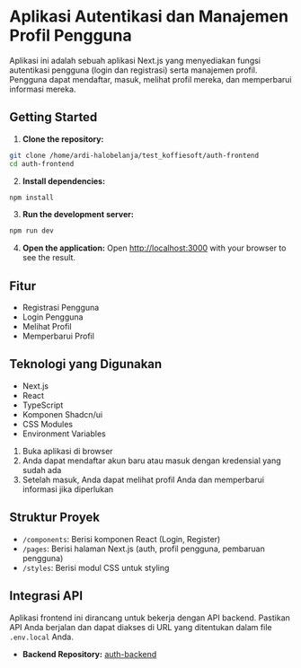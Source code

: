 # Aplikasi Autentikasi dan Manajemen Profil Pengguna

Aplikasi ini adalah sebuah aplikasi Next.js yang menyediakan fungsi autentikasi pengguna (login dan registrasi) serta manajemen profil. Pengguna dapat mendaftar, masuk, melihat profil mereka, dan memperbarui informasi mereka.

## Getting Started

1. **Clone the repository:**
  ```bash
  git clone /home/ardi-halobelanja/test_koffiesoft/auth-frontend
  cd auth-frontend
  ```

2. **Install dependencies:**
  ```bash
  npm install
  ```

3. **Run the development server:**
  ```bash
  npm run dev
  ```

4. **Open the application:**
  Open [http://localhost:3000](http://localhost:3000) with your browser to see the result.

## Fitur

- Registrasi Pengguna
- Login Pengguna
- Melihat Profil
- Memperbarui Profil

## Teknologi yang Digunakan

- Next.js
- React
- TypeScript
- Komponen Shadcn/ui
- CSS Modules
- Environment Variables

1. Buka aplikasi di browser
2. Anda dapat mendaftar akun baru atau masuk dengan kredensial yang sudah ada
3. Setelah masuk, Anda dapat melihat profil Anda dan memperbarui informasi jika diperlukan

## Struktur Proyek

- `/components`: Berisi komponen React (Login, Register)
- `/pages`: Berisi halaman Next.js (auth, profil pengguna, pembaruan pengguna)
- `/styles`: Berisi modul CSS untuk styling

## Integrasi API

Aplikasi frontend ini dirancang untuk bekerja dengan API backend. Pastikan API Anda berjalan dan dapat diakses di URL yang ditentukan dalam file `.env.local` Anda.

- **Backend Repository:** [auth-backend](https://github.com/ardhisaif/auth-backend)